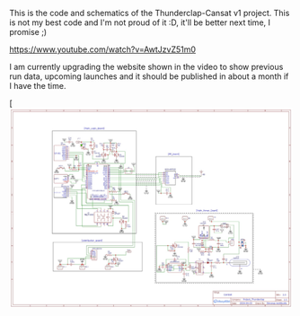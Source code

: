 This is the code and schematics of the Thunderclap-Cansat v1 project.
This is not my best code and I'm not proud of it :D, it'll be better next time, I promise ;)

https://www.youtube.com/watch?v=AwtJzvZ51m0

I am currently upgrading the website shown in the video to show previous run data, upcoming launches and it should be published in about a month if I have the time.

[![alt text](https://github.com/ignuxas/Thunderclap-Cansat/blob/Arduino-Main/schematics.jpeg)
